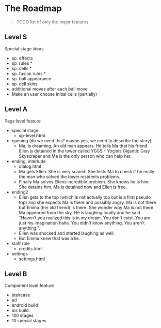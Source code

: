 # The Roadmap

> TODO list of only the major features

## Level S

Special stage ideas

- sp. effects
- sp. rules *
- sp. cells *
- sp. fusion rules *
- sp. ball appearance
- sp. cell skins
- additional moves after each ball move
- Make an user choose initial cells (partially)

## Level A

Page level feature

- special stage
  - sp-level.html
- opening (do we need this? maybe yes, we need to describe the story)
  - Ma, is dreaming. An old man appears. He tells Ma that his friend Ellen is detained in the tower called YGGS - Yoginis Gigantic Gray Skyscraper and Ma is the only person who can help her.
- ending, interlude
  - dialog.html
  - Ma gets Ellen. She is very scared. She tests Ma to check if he really the man who solved the tower residents problems.
  - Finally Ma solves Ellens incredible problem. She knows he is him. She detains him. Ma is detained now and Ellen is free.
- ending2
  - Ellen gets to the top (which is not actually top but is a first pseudo top) and she expects Ma is there and possibly angry. Ma is not there but Emma (her old friend) is there. She wonder why Ma is not there. Ma appeared from the sky. He is laughing loudly and he said "Haven't you realized this is in my dream. You don't exist. You are just my imagination haha. You didn't know anything. You aren't anything.".
  - Ellen was shocked and started laughing as well.
  - But Emma knew that was a lie.
- staff role
  - credits.html
- settings
  - settings.html

## Level B

Component level feature

- staircase
- ad
- android build
- ios build
- 100 stages
- 10 special stages
